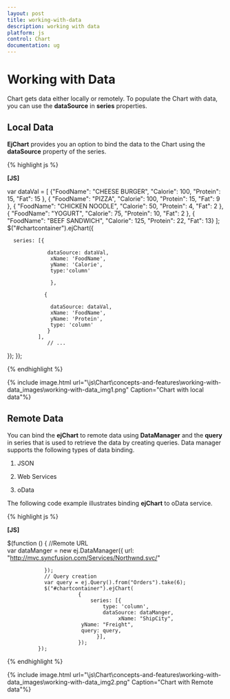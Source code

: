 ```yaml
---
layout: post
title: working-with-data
description: working with data
platform: js
control: Chart
documentation: ug
---
```


# Working with Data

Chart gets data either locally or remotely. To populate the Chart with data, you can use the **dataSource** in **series** properties.

## Local Data

**EjChart** provides you an option to bind the data to the Chart using the **dataSource** property of the series.

{% highlight js %}

**[JS]**

var dataVal = [
  {"FoodName": "CHEESE BURGER", "Calorie": 100, "Protein": 15, "Fat": 15 },
  { "FoodName": "PIZZA", "Calorie": 100, "Protein": 15, "Fat": 9 },
  { "FoodName": "CHICKEN NOODLE", "Calorie": 50, "Protein": 4, "Fat": 2 },
  { "FoodName": "YOGURT", "Calorie": 75, "Protein": 10, "Fat": 2 },
  { "FoodName": "BEEF SANDWICH", "Calorie": 125, "Protein": 22, "Fat": 13}
  ];
$("#chartcontainer").ejChart({     

      series: [{

                 dataSource: dataVal,
                  xName: 'FoodName', 
                  yName: 'Calorie',
                  type:'column'

                  },

                {

                  dataSource: dataVal,
                  xName: 'FoodName',
                  yName: 'Protein',
                  type: 'column'
                 }
              ],                      
                 // ...                       
});
});



{% endhighlight %}



{% include image.html url="\js\Chart\concepts-and-features\working-with-data_images\working-with-data_img1.png" Caption="Chart with local data"%}

## Remote Data

You can bind the **ejChart** to remote data using **DataManager** and the **query** in series that is used to retrieve the data by creating queries. Data manager supports the following types of data binding.

1. JSON

2. Web Services

3. oData

The following code example illustrates binding **ejChart** to oData service.   

{% highlight js %}

**[JS]**

$(function () {
                //Remote URL           
                var dataManger = new ej.DataManager({
                    url: "http://mvc.syncfusion.com/Services/Northwnd.svc/"

                });
                // Query creation
                var query = ej.Query().from("Orders").take(6);
                $("#chartcontainer").ejChart(
                           {
                               series: [{
                                   type: 'column',
                                   dataSource: dataManger,
                                        xName: "ShipCity",
				            yName: "Freight", 
				            query: query,                                   
                                 }], 
                           });				
              });


{% endhighlight %}



{% include image.html url="\js\Chart\concepts-and-features\working-with-data_images\working-with-data_img2.png" Caption="Chart with Remote data"%}

